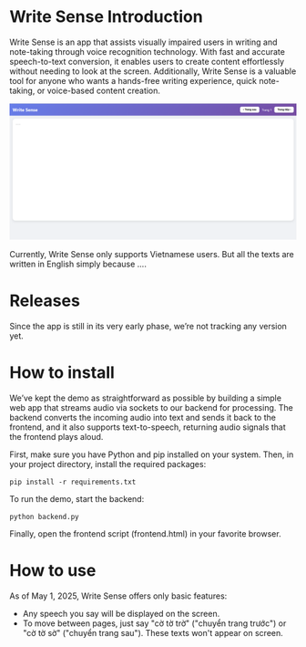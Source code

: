 # Write Sense Introduction
Write Sense is an app that assists visually impaired users in writing and note-taking through voice recognition technology. With fast and accurate speech-to-text conversion, it enables users to create content effortlessly without needing to look at the screen. Additionally, Write Sense is a valuable tool for anyone who wants a hands-free writing experience, quick note-taking, or voice-based content creation.

![1](https://github.com/AI4LI-Language/write-sense/blob/main/demo.png)

Currently, Write Sense only supports Vietnamese users. But all the texts are written in English simply because ....
# Releases
Since the app is still in its very early phase, we’re not tracking any version yet.

# How to install
We’ve kept the demo as straightforward as possible by building a simple web app that streams audio via sockets to our backend for processing. The backend converts the incoming audio into text and sends it back to the frontend, and it also supports text-to-speech, returning audio signals that the frontend plays aloud.

First, make sure you have Python and pip installed on your system. Then, in your project directory, install the required packages:
```
pip install -r requirements.txt 
```
To run the demo, start the backend:
```
python backend.py
```
Finally, open the frontend script (frontend.html) in your favorite browser.
# How to use
As of May 1, 2025, Write Sense offers only basic features:
- Any speech you say will be displayed on the screen.
- To move between pages, just say "cờ tờ trờ" ("chuyển trang trước") or "cờ tờ sờ" ("chuyển trang sau"). These texts won't appear on screen.
